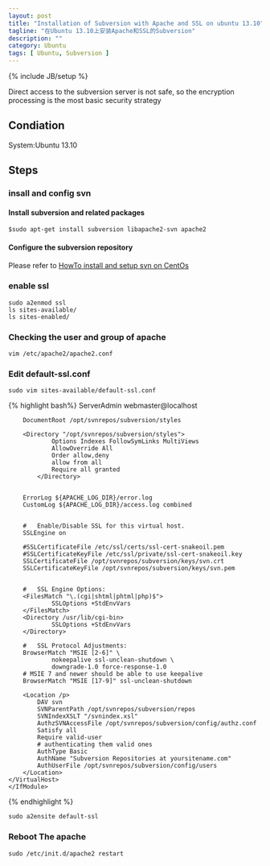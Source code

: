```yaml
---
layout: post
title: "Installation of Subversion with Apache and SSL on ubuntu 13.10"
tagline: "在Ubuntu 13.10上安装Apache和SSL的Subversion"
description: ""
category: Ubuntu
tags: [ Ubuntu, Subversion ]
---
```

{% include JB/setup %}

Direct access to the subversion server is not safe, so the encryption processing is the most basic security strategy

## Condiation

System:Ubuntu 13.10

## Steps


### insall and config svn 

#### Install subversion and related packages

	$sudo apt-get install subversion libapache2-svn apache2

#### Configure the subversion repository

Please refer to [HowTo install and setup svn on CentOs](/linux/howto-install-and-setup-svn-on-centos)

### enable ssl

	sudo a2enmod ssl
	ls sites-available/
	ls sites-enabled/	

### Checking the user and group of apache

	vim /etc/apache2/apache2.conf 

### Edit default-ssl.conf

	sudo vim sites-available/default-ssl.conf 

{% highlight bash%}
	<IfModule mod_ssl.c>
	<VirtualHost _default_:443>
		ServerAdmin webmaster@localhost

		DocumentRoot /opt/svnrepos/subversion/styles
		
		<Directory "/opt/svnrepos/subversion/styles">
                Options Indexes FollowSymLinks MultiViews
                AllowOverride All
                Order allow,deny  
                allow from all
                Require all granted
	        </Directory>


		ErrorLog ${APACHE_LOG_DIR}/error.log
		CustomLog ${APACHE_LOG_DIR}/access.log combined


		#   Enable/Disable SSL for this virtual host.
		SSLEngine on

		#SSLCertificateFile	/etc/ssl/certs/ssl-cert-snakeoil.pem
		#SSLCertificateKeyFile /etc/ssl/private/ssl-cert-snakeoil.key
		SSLCertificateFile /opt/svnrepos/subversion/keys/svn.crt
		SSLCertificateKeyFile /opt/svnrepos/subversion/keys/svn.pem


		#   SSL Engine Options:
		<FilesMatch "\.(cgi|shtml|phtml|php)$">
				SSLOptions +StdEnvVars
		</FilesMatch>
		<Directory /usr/lib/cgi-bin>
				SSLOptions +StdEnvVars
		</Directory>

		#   SSL Protocol Adjustments:
		BrowserMatch "MSIE [2-6]" \
				nokeepalive ssl-unclean-shutdown \
				downgrade-1.0 force-response-1.0
		# MSIE 7 and newer should be able to use keepalive
		BrowserMatch "MSIE [17-9]" ssl-unclean-shutdown
		
		<Location /p>
	        DAV svn
	        SVNParentPath /opt/svnrepos/subversion/repos
	        SVNIndexXSLT "/svnindex.xsl"
	        AuthzSVNAccessFile /opt/svnrepos/subversion/config/authz.conf
	        Satisfy all
	        Require valid-user
	        # authenticating them valid ones
	        AuthType Basic
	        AuthName "Subversion Repositories at yoursitename.com"
	        AuthUserFile /opt/svnrepos/subversion/config/users
		</Location>
	</VirtualHost>
	</IfModule>
{% endhighlight %}

	sudo a2ensite default-ssl

### Reboot The apache
	
	sudo /etc/init.d/apache2 restart
